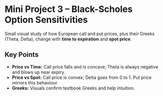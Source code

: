 #  Mini Project 3 – Black-Scholes Option Sensitivities

Small visual study of how European call and put prices, plus their Greeks (Theta, Delta), change with **time to expiration** and **spot price**.

## Key Points
- **Price vs Time:** Call price falls and is concave; Theta is always negative and blows up near expiry.
- **Price vs Spot:** Call price is convex; Delta goes from 0 to 1. Put price mirrors this behaviour.
- **Greeks:** Visuals confirm textbook Greeks and help intuition.


